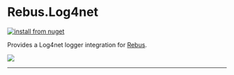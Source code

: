 # Rebus.Log4net

[![install from nuget](https://img.shields.io/nuget/v/Rebus.Log4net.svg?style=flat-square)](https://www.nuget.org/packages/Rebus.Log4net)

Provides a Log4net logger integration for [Rebus](https://github.com/rebus-org/Rebus).

![](https://raw.githubusercontent.com/rebus-org/Rebus/master/artwork/little_rebusbus2_copy-200x200.png)

---


